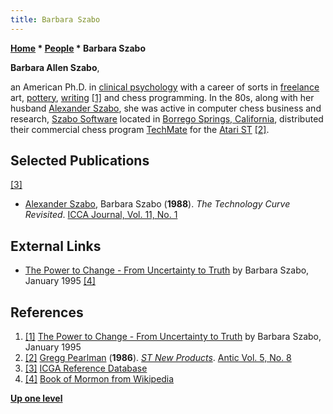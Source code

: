 ```yaml
---
title: Barbara Szabo
---
```

**[Home](Home "Home") * [People](People "People") * Barbara Szabo**

**Barbara Allen Szabo**,

an American Ph.D. in [clinical psychology](https://en.wikipedia.org/wiki/Clinical_psychology) with a career of sorts in [freelance](https://en.wikipedia.org/wiki/Freelancer) art, [pottery](https://en.wikipedia.org/wiki/Pottery), [writing](https://en.wikipedia.org/wiki/Writing) <a id="cite-note-1" href="#cite-ref-1">[1]</a> and chess programming.
In the 80s, along with her husband [Alexander Szabo](Alexander_Szabo "Alexander Szabo"), she was active in computer chess business and research, [Szabo Software](Szabo_Software "Szabo Software") located in [Borrego Springs, California](https://en.wikipedia.org/wiki/Borrego_Springs,_California), distributed their commercial chess program [TechMate](TechMate "TechMate") for the [Atari ST](Atari_ST "Atari ST") <a id="cite-note-2" href="#cite-ref-2">[2]</a>.

## Selected Publications

<a id="cite-note-3" href="#cite-ref-3">[3]</a>

- [Alexander Szabo](Alexander_Szabo "Alexander Szabo"), Barbara Szabo (**1988**). *The Technology Curve Revisited*. [ICCA Journal, Vol. 11, No. 1](ICGA_Journal#11_1 "ICGA Journal")

## External Links

- [The Power to Change - From Uncertainty to Truth](https://www.lds.org/ensign/1995/01/the-power-to-change?lang=eng) by Barbara Szabo, January 1995 <a id="cite-note-4" href="#cite-ref-4">[4]</a>

## References

1. <a id="cite-ref-1" href="#cite-note-1">[1]</a> [The Power to Change - From Uncertainty to Truth](https://www.lds.org/ensign/1995/01/the-power-to-change?lang=eng) by Barbara Szabo, January 1995
1. <a id="cite-ref-2" href="#cite-note-2">[2]</a> [Gregg Pearlman](https://www.linkedin.com/in/greggpearlman/) (**1986**). *[ST New Products](https://www.atarimagazines.com/v5n8/STNewProducts.html)*. [Antic Vol. 5, No. 8](https://www.atarimagazines.com/index/?issue=v5n8)
1. <a id="cite-ref-3" href="#cite-note-3">[3]</a> [ICGA Reference Database](ICGA_Journal#RefDB "ICGA Journal")
1. <a id="cite-ref-4" href="#cite-note-4">[4]</a> [Book of Mormon from Wikipedia](https://en.wikipedia.org/wiki/Book_of_Mormon)

**[Up one level](People "People")**


